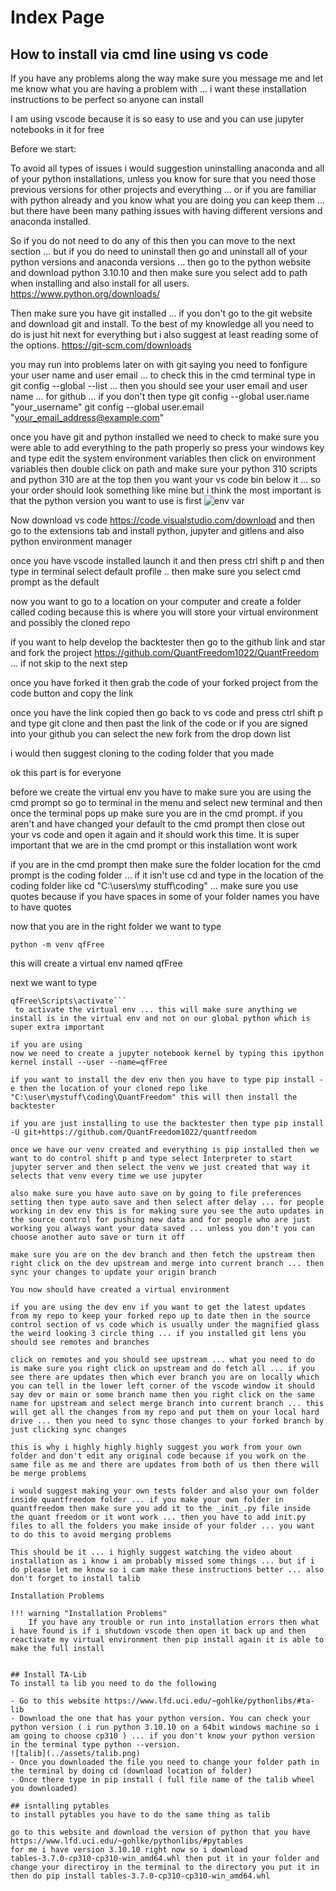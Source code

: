 # Index Page

## How to install via cmd line using vs code
If you have any problems along the way make sure you message me and let me know what you are having a problem with ... i want these installation instructions to be perfect so anyone can install 

I am using vscode because it is so easy to use and you can use jupyter notebooks in it for free

Before we start:

To avoid all types of issues i would suggestion uninstalling anaconda and all of your python installations, unless you know for sure that you need those previous versions for other projects and everything ... or if you are familiar with python already and you know what you are doing you can keep them ... but there have been many pathing issues with having different versions and anaconda installed.

So if you do not need to do any of this then you can move to the next section ... but if you do need to uninstall then go and uninstall all of your python versions and anaconda versions ... then go to the python website and download python 3.10.10 and then make sure you select add to path when installing and also install for all users. https://www.python.org/downloads/

Then make sure you have git installed ... if you don't go to the git website and download git and install. To the best of my knowledge all you need to do is just hit next for everything but i also suggest at least reading some of the options. https://git-scm.com/downloads

you may run into problems later on with git saying you need to fonfigure your user name and user email ... to check this in the cmd terminal type in git config --global --list ... then you should see your user email and user name ... for github ... if you don't then type git config --global user.name "your_username" git config --global user.email "your_email_address@example.com"

once you have git and python installed we need to check to make sure you were able to add everything to the path properly so press your windows key and type edit the system environment variables then click on environment variables then double click on path and make sure your python 310 scripts and python 310 are at the top then you want your vs code bin below it ... so your order should look something like mine but i think the most important is that the python version you want to use is first
![env var](docs/docs/assets/env_var.png)

Now download vs code https://code.visualstudio.com/download and then go to the extensions tab and install python, jupyter and gitlens and also python environment manager

once you have vscode installed launch it and then press ctrl shift p and then type in terminal select default profile .. then make sure you select cmd prompt as the default

now you want to go to a location on your computer and create a folder called coding because this is where you will store your virtual environment and possibly the cloned repo

if you want to help develop the backtester then go to the github link and star and fork the project https://github.com/QuantFreedom1022/QuantFreedom ... if not skip to the next step

once you have forked it then grab the code of your forked project from the code button and copy the link

once you have the link copied then go back to vs code and press ctrl shift p and type git clone and then past the link of the code or if you are signed into your github you can select the new fork from the drop down list

i would then suggest cloning to the coding folder that you made

ok this part is for everyone

before we create the virtual env you have to make sure you are using the cmd prompt so go to terminal in the menu and select new terminal and then once the terminal pops up make sure you are in the cmd prompt. if you aren't and have changed your default to the cmd prompt then close out your vs code and open it again and it should work this time. It is super important that we are in the cmd prompt or this installation wont work

if you are in the cmd prompt then make sure the folder location for the cmd prompt is the coding folder ... if it isn't use cd and type in the location of the coding folder like cd "C:\users\my stuff\coding" ... make sure you use quotes because if you have spaces in some of your folder names you have to have quotes

now that you are in the right folder we want to type 
```
python -m venv qfFree
```
this will create a virtual env named qfFree

next we want to type 
```
qfFree\Scripts\activate```
 to activate the virtual env ... this will make sure anything we install is in the virtual env and not on our global python which is super extra important

if you are using 
now we need to create a jupyter notebook kernel by typing this ipython kernel install --user --name=qfFree

if you want to install the dev env then you have to type pip install -e then the location of your cloned repo like "C:\user\mystuff\coding\QuantFreedom" this will then install the backtester

if you are just installing to use the backtester then type pip install -U git+https://github.com/QuantFreedom1022/quantfreedom

once we have our venv created and everything is pip installed then we want to do control shift p and type select Interpreter to start jupyter server and then select the venv we just created that way it selects that venv every time we use jupyter

also make sure you have auto save on by going to file preferences setting then type auto save and then select after delay ... for people working in dev env this is for making sure you see the auto updates in the source control for pushing new data and for people who are just working you always want your data saved ... unless you don't you can choose another auto save or turn it off

make sure you are on the dev branch and then fetch the upstream then right click on the dev upstream and merge into current branch ... then sync your changes to update your origin branch

You now should have created a virtual environment

if you are using the dev env if you want to get the latest updates from my repo to keep your forked repo up to date then in the source control section of vs code which is usually under the magnified glass the weird looking 3 circle thing ... if you installed git lens you should see remotes and branches

click on remotes and you should see upstream ... what you need to do is make sure you right click on upstream and do fetch all ... if you see there are updates then which ever branch you are on locally which you can tell in the lower left corner of the vscode window it should say dev or main or some branch name then you right click on the same name for upstream and select merge branch into current branch ... this will get all the changes from my repo and put them on your local hard drive ... then you need to sync those changes to your forked branch by just clicking sync changes

this is why i highly highly highly suggest you work from your own folder and don't edit any original code because if you work on the same file as me and there are updates from both of us then there will be merge problems

i would suggest making your own tests folder and also your own folder inside quantfreedom folder ... if you make your own folder in quantfreedom then make sure you add it to the _init_.py file inside the quant freedom or it wont work ... then you have to add init.py files to all the folders you make inside of your folder ... you want to do this to avoid merging problems

This should be it ... i highly suggest watching the video about installation as i know i am probably missed some things ... but if i do please let me know so i cam make these instructions better ... also don't forget to install talib

Installation Problems

!!! warning "Installation Problems"
    If you have any trouble or run into installation errors then what i have found is if i shutdown vscode then open it back up and then reactivate my virtual environment then pip install again it is able to make the full install


## Install TA-Lib
To install ta lib you need to do the following

- Go to this website https://www.lfd.uci.edu/~gohlke/pythonlibs/#ta-lib 
- Download the one that has your python version. You can check your python version ( i run python 3.10.10 on a 64bit windows machine so i am going to choose cp310 ) ... if you don't know your python version in the terminal type python --version.
![talib](../assets/talib.png)
- Once you downloaded the file you need to change your folder path in the terminal by doing cd (download location of folder)
- Once there type in pip install ( full file name of the talib wheel you downloaded)

## isntalling pytables
to install pytables you have to do the same thing as talib

go to this website and download the version of python that you have https://www.lfd.uci.edu/~gohlke/pythonlibs/#pytables
for me i have version 3.10.10 right now so i download tables‑3.7.0‑cp310‑cp310‑win_amd64.whl then put it in your folder and change your directiroy in the terminal to the directory you put it in then do pip install tables‑3.7.0‑cp310‑cp310‑win_amd64.whl